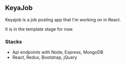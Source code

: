 ## KeyaJob 

Keyajob is a job posting app that I'm working on in React.

It is in the template stage for now.

### Stacks
- Api endpoints with Node, Express, MongoDB
- React, Redux, Bootstrap, jQuery

